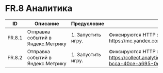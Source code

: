 # FR.8 Аналитика

| ID | Описание | Предусловие | Ожидаемый результат | Статус | Комментарии |
|----|-----------|-------------|---------------------|---------|-------------|
| FR.8.1 | Отправка событий в Яндекс.Метрику | 1. Запустить игру. | Фиксируются HTTP запросы по адресу:<br>https://mc.yandex.com/watch/49035923 | PASS/FAIL/SKIP | |
| FR.8.2 | Отправка событий в Яндекс.Метрику | 1. Запустить игру. | Фиксируются HTTP запросы по адресу:<br>https://collect.analytics.unity3d.com/api/analytics/collect/v2/projects/4da2c230-bcca-40ce-a695-0e4b82dafe24 | PASS/FAIL/SKIP | |
